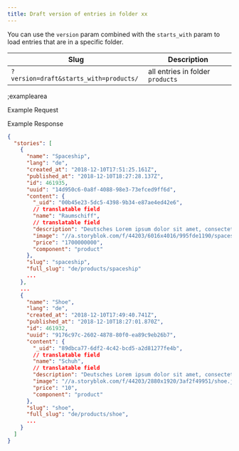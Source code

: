 ```yaml
---
title: Draft version of entries in folder xx
---
```


You can use the `version` param combined with the `starts_with` param to load entries that are in a specific folder.

| Slug | Description |
|--|--|
| `?version=draft&starts_with=products/` | all entries in folder `products` |

;examplearea

Example Request

<RequestExample url="https://api.storyblok.com/v2/cdn/stories/?version=draft&starts_with=products/&token=ask9soUkv02QqbZgmZdeDAtt"></RequestExample>

Example Response

```json
{
  "stories": [
    {
      "name": "Spaceship",
      "lang": "de",
      "created_at": "2018-12-10T17:51:25.161Z",
      "published_at": "2018-12-10T18:27:28.137Z",
      "id": 461935,
      "uuid": "14d950c6-0a8f-4088-98e3-73efced9ff6d",
      "content": {
        "_uid": "00b45e23-5dc5-4398-9b34-e87ae4ed42e6",
        // translatable field
        "name": "Raumschiff",
        // translatable field
        "description": "Deutsches Lorem ipsum dolor sit amet, consectetur adipiscing elit. In erat mauris, faucibus quis pharetra sit amet.",
        "image": "//a.storyblok.com/f/44203/6016x4016/995fde1190/spaceship.jpg",
        "price": "1700000000",
        "component": "product"
      },
      "slug": "spaceship",
      "full_slug": "de/products/spaceship"
      ...
    },
    ...
    {
      "name": "Shoe",
      "lang": "de",
      "created_at": "2018-12-10T17:49:40.741Z",
      "published_at": "2018-12-10T18:27:01.870Z",
      "id": 461932,
      "uuid": "9176c97c-2602-4878-80f0-ea89c9eb26b7",
      "content": {
        "_uid": "89dbca77-6df2-4c42-bcd5-a2d81277fe4b",
        // translatable field
        "name": "Schuh",
        // translatable field
        "description": "Deutsches Lorem ipsum dolor sit amet, consectetur adipiscing elit. In erat mauris, faucibus quis pharetra sit amet.",
        "image": "//a.storyblok.com/f/44203/2880x1920/3af2f49951/shoe.jpg",
        "price": "10",
        "component": "product"
      },
      "slug": "shoe",
      "full_slug": "de/products/shoe",
      ...
    }
  ]
}
```
